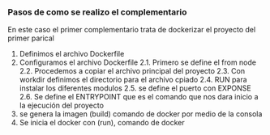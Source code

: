 ### Pasos de como se realizo el complementario

En este caso el primer complementario trata de dockerizar el proyecto del primer parical

1. Definimos el archivo Dockerfile
2. Configuramos el archivo Dockerfile
2.1. Primero se define el from node
2.2. Procedemos a copiar el archivo principal del proyecto
2.3. Con workdir definimos el directorio para el archivo cpiado
2.4. RUN para instalar los diferentes modulos 
2.5. se define el puerto con EXPONSE
2.6. Se define el ENTRYPOINT que es el comando que nos dara inicio a la ejecución del proyecto
3. se genera la imagen (build) comando de docker por medio de la consola
4. Se inicia el docker con (run), comando de docker
